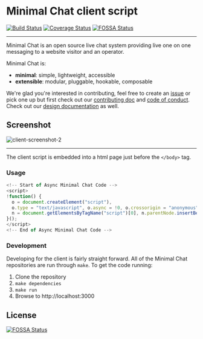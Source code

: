 # Minimal Chat client script

[![Build Status](https://travis-ci.org/minimalchat/client.svg?branch=master)](https://travis-ci.org/minimalchat/client)
[![Coverage Status](https://coveralls.io/repos/github/minimalchat/client/badge.svg?branch=master)](https://coveralls.io/github/minimalchat/client?branch=master)
[![FOSSA Status](https://app.fossa.io/api/projects/git%2Bgithub.com%2Fminimalchat%2Fclient.svg?type=shield)](https://app.fossa.io/projects/git%2Bgithub.com%2Fminimalchat%2Fclient?ref=badge_shield)

---

Minimal Chat is an open source live chat system providing live one on one messaging to a website visitor and an operator.

Minimal Chat is:
-   **minimal**: simple, lightweight, accessible
-   **extensible**: modular, pluggable, hookable, composable

We're glad you're interested in contributing, feel free to create an [issue](https://github.com/minimalchat/client/issues/new) or pick one up but first check out our [contributing doc](https://github.com/minimalchat/client/blob/master/CONTRIBUTING.md) and [code of conduct](https://github.com/minimalchat/client/blob/master/CODE_OF_CONDUCT.md). Check out our [design documentation](https://github.com/minimalchat/client/wiki/Design-Documentation) as well.

Screenshot
---
![client-screenshot-2](https://user-images.githubusercontent.com/563301/32126537-35036eb6-bb3f-11e7-9c33-a1f9fa602601.png)



---

The client script is embedded into a html page just before the `</body>` tag.

### Usage

```javascript
<!-- Start of Async Minimal Chat Code -->
<script>
!function() {
  o = document.createElement("script"),
  o.type = "text/javascript", o.async = !0, o.crossorigin = "anonymous", o.src = "/mnml-0.2.0.min.js",
  n = document.getElementsByTagName("script")[0], n.parentNode.insertBefore(o, n);
}();
</script>
<!-- End of Async Minimal Chat Code -->
```

### Development

Developing for the client is fairly straight forward. All of the Minimal Chat repositories are run through `make`. To get the code running:

1.  Clone the repository
2.  `make dependencies`
3.  `make run`
4.  Browse to http://localhost:3000


## License
[![FOSSA Status](https://app.fossa.io/api/projects/git%2Bgithub.com%2Fminimalchat%2Fclient.svg?type=large)](https://app.fossa.io/projects/git%2Bgithub.com%2Fminimalchat%2Fclient?ref=badge_large)